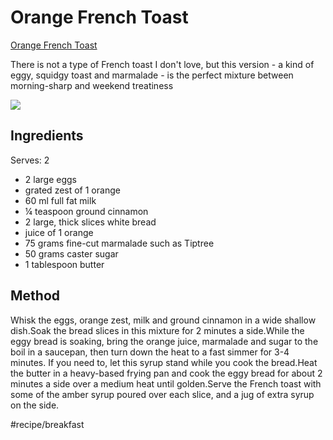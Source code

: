# Orange French Toast
[Orange French Toast](http://www.nigella.com/recipes/orange-french-toast)

There is not a type of French toast I don't love, but this version - a kind of eggy, squidgy toast and marmalade - is the perfect mixture between morning-sharp and weekend treatiness

![](assets/orange-french-toast-5633873c66a02.jpg)

## **Ingredients**
Serves: 2

* 2 large eggs
* grated zest of 1 orange
* 60 ml full fat milk
* ¼ teaspoon ground cinnamon
* 2 large, thick slices white bread
* juice of 1 orange
* 75 grams fine-cut marmalade such as Tiptree
* 50 grams caster sugar
* 1 tablespoon butter

## Method
Whisk the eggs, orange zest, milk and ground cinnamon in a wide shallow dish.Soak the bread slices in this mixture for 2 minutes a side.While the eggy bread is soaking, bring the orange juice, marmalade and sugar to the boil in a saucepan, then turn down the heat to a fast simmer for 3-4 minutes. If you need to, let this syrup stand while you cook the bread.Heat the butter in a heavy-based frying pan and cook the eggy bread for about 2 minutes a side over a medium heat until golden.Serve the French toast with some of the amber syrup poured over each slice, and a jug of extra syrup on the side.

#recipe/breakfast

